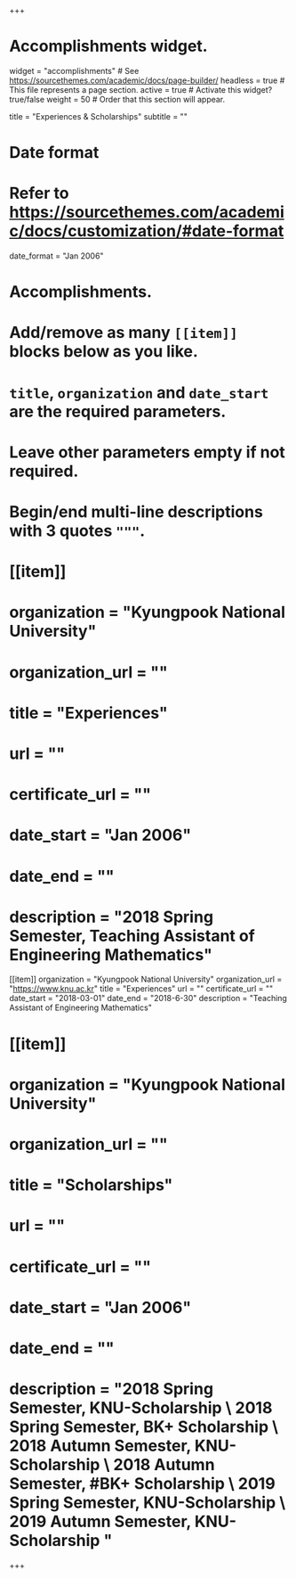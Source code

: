 +++
# Accomplishments widget.
widget = "accomplishments"  # See https://sourcethemes.com/academic/docs/page-builder/
headless = true  # This file represents a page section.
active = true  # Activate this widget? true/false
weight = 50  # Order that this section will appear.

title = "Experiences & Scholarships"
subtitle = ""

# Date format
#   Refer to https://sourcethemes.com/academic/docs/customization/#date-format
date_format = "Jan 2006"

# Accomplishments.
#   Add/remove as many `[[item]]` blocks below as you like.
#   `title`, `organization` and `date_start` are the required parameters.
#   Leave other parameters empty if not required.
#   Begin/end multi-line descriptions with 3 quotes `"""`.

# [[item]]
#  organization = "Kyungpook National University"
#  organization_url = ""
#  title = "Experiences"
#  url = ""
#  certificate_url = ""
# date_start = "Jan 2006"
#  date_end = ""
# description = "2018 Spring Semester, Teaching Assistant of Engineering Mathematics"
  
[[item]]
  organization = "Kyungpook National University"
  organization_url = "https://www.knu.ac.kr"
  title = "Experiences"
  url = ""
  certificate_url = ""
  date_start = "2018-03-01"
  date_end = "2018-6-30"
  description = "Teaching Assistant of Engineering Mathematics"
  
# [[item]]
#  organization = "Kyungpook National University"
#  organization_url = ""
#  title = "Scholarships"
# url = ""
#  certificate_url = ""
#  date_start = "Jan 2006"
#  date_end = ""
#  description = "2018 Spring Semester, KNU-Scholarship \ 2018 Spring Semester, BK+ Scholarship \ 2018 Autumn Semester, KNU-Scholarship \ 2018 Autumn Semester, #BK+ Scholarship \ 2019 Spring Semester, KNU-Scholarship \ 2019 Autumn Semester, KNU-Scholarship \"

+++
